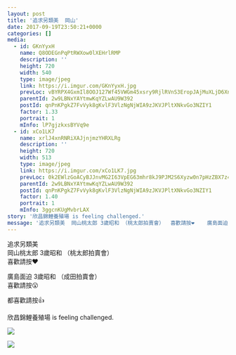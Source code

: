 ```yaml
---
layout: post
title: '追求另類美  岡山' 
date: 2017-09-19T23:50:21+0000 
categories: [] 
media:
  - id: GKnYyxH
    name: Q8ODEGnPqPtRWXow0lXEHrlRMP
    description: ''   
    height: 720
    width: 540
    type: image/jpeg
    link: https://i.imgur.com/GKnYyxH.jpg
    prevLoc: vBYRPX4GxmIl8OOJ127Wf45VWGm45xsry9RjlRVnS3EropJAjMuXLjD6XnXvIzB4WXRMj1FXkDLYQ9Gqf7wvqXYNE4HXPz6nYOAPIQnK8yMN0jUqZJ0W8zPpsWrrmM1QpzUAwAQLZDEDi5GzlPzARMIYKV836p1VsznEYQPPqOf0Q8gAEOO3FAQl8jA683snkpB2qql4CpDDDBY3XDcBXEq7kjJJfXyD8K6vADS01Q6JoMQkCK1jDWBjg9i8AOLM2P3Q
    parentId: 2w9LBNxYAYtmwKqYZLwAU9W392
    postId: qnPnKPgkZ7FvVyk8gKvlF3VlzNgNjWIA9zJKVJPltXNkvGo3NZIY1
    factor: 1.33
    portrait: 1
    mInfo: lP7gjzkxsBYVq9e
  - id: xCo1LK7
    name: xrlJ4xnRNRiXAJjnjmzYHRXLRg
    description: ''   
    height: 720
    width: 513
    type: image/jpeg
    link: https://i.imgur.com/xCo1LK7.jpg
    prevLoc: 0k2EWlzGoACyBJJnvMG2I63VpEG63mhr8kJ9PJM2S6Xyzw0n7pHzZBX7z4z5cmLEXgyRNKUqxL2y4EgXSW5wxKrnvVcorn9BLN5KfEnQXBj8BJhrAn0EY3KmCDPzMzM4M6f1nOE3Llp2FQ26PKDw01UG59zLmGRKhA1wp5xxOMhKl17LQ44xFL2gVKLg6QsYjloPxV4wh7o64WGyykSvV2kprL4RumR4vj59qkh6KNoEYApzSmNPoW4PROcgKGYQ6JBZ
    parentId: 2w9LBNxYAYtmwKqYZLwAU9W392
    postId: qnPnKPgkZ7FvVyk8gKvlF3VlzNgNjWIA9zJKVJPltXNkvGo3NZIY1
    factor: 1.40
    portrait: 1
    mInfo: 3ggcnKUgMvbrLAX
story: '欣昌錦鯉養殖場 is feeling challenged.'  
message: '追求另類美  岡山桃太郎 3歲昭和 （桃太郎拍賣會）  喜歡請按❤️    廣島面迫 3歲昭和 （成田拍賣會）  喜歡請按😮    都..'  
---
```


追求另類美  
岡山桃太郎 3歲昭和 （桃太郎拍賣會）  
喜歡請按❤️  
  
廣島面迫 3歲昭和 （成田拍賣會）  
喜歡請按😮  
  
都喜歡請按👍
 
 
[//]: #story:
欣昌錦鯉養殖場 is feeling challenged.


[//]: #media:  
<a href="https://i.imgur.com/GKnYyxH.jpg"><img class="postImage" src="https://i.imgur.com/GKnYyxHh.jpg" />  
</a>    

<a href="https://i.imgur.com/xCo1LK7.jpg"><img class="postImage" src="https://i.imgur.com/xCo1LK7h.jpg" />  
</a>   
